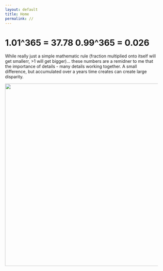 ```yaml
---
layout: default 
title: Home
permalink: //
---
```


# 1.01^365 = 37.78 0.99^365 = 0.026
While really just a simple mathematic rule (fraction multiplied onto itself will get smallerr, >1 will get bigger)... these numbers are a remidner to me that the importance of details - many details working together. A small difference, but accumulated over a years time creates can create large disparity.


<img src="{{site.imgurl}}/theranch.jpg" height="600" />


